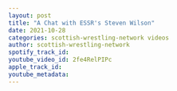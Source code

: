 ```yaml
---
layout: post
title: "A Chat with ESSR's Steven Wilson"
date: 2021-10-28
categories: scottish-wrestling-network videos
author: scottish-wrestling-network
spotify_track_id: 
youtube_video_id: 2fe4RelPIPc
apple_track_id: 
youtube_metadata: 
---
```

